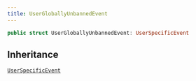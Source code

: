 ```yaml
---
title: UserGloballyUnbannedEvent
---
```


``` swift
public struct UserGloballyUnbannedEvent: UserSpecificEvent 
```

## Inheritance

[`UserSpecificEvent`](user-specific-event.md)

